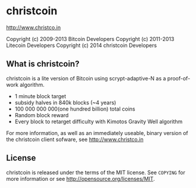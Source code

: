 christcoin
================================

http://www.christco.in

Copyright (c) 2009-2013 Bitcoin Developers
Copyright (c) 2011-2013 Litecoin Developers
Copyright (c) 2014 christcoin Developers

What is christcoin?
----------------

christcoin is a lite version of Bitcoin using scrypt-adaptive-N as a proof-of-work algorithm.
 - 1 minute block target
 - subsidy halves in 840k blocks (~4 years)
 - 100 000 000 000(one hundred billion) total coins
 - Random block reward
 - Every block to retarget difficulty with Kimotos Gravity Well algorithm

For more information, as well as an immediately useable, binary version of
the christcoin client sofware, see http://www.christco.in

License
-------

christcoin is released under the terms of the MIT license. See `COPYING` for more
information or see http://opensource.org/licenses/MIT.
